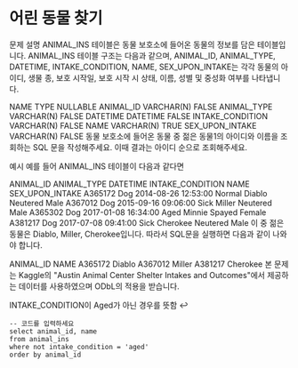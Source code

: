 # 어린 동물 찾기
문제 설명
ANIMAL_INS 테이블은 동물 보호소에 들어온 동물의 정보를 담은 테이블입니다. ANIMAL_INS 테이블 구조는 다음과 같으며, ANIMAL_ID, ANIMAL_TYPE, DATETIME, INTAKE_CONDITION, NAME, SEX_UPON_INTAKE는 각각 동물의 아이디, 생물 종, 보호 시작일, 보호 시작 시 상태, 이름, 성별 및 중성화 여부를 나타냅니다.

NAME	TYPE	NULLABLE
ANIMAL_ID	VARCHAR(N)	FALSE
ANIMAL_TYPE	VARCHAR(N)	FALSE
DATETIME	DATETIME	FALSE
INTAKE_CONDITION	VARCHAR(N)	FALSE
NAME	VARCHAR(N)	TRUE
SEX_UPON_INTAKE	VARCHAR(N)	FALSE
동물 보호소에 들어온 동물 중 젊은 동물1의 아이디와 이름을 조회하는 SQL 문을 작성해주세요. 이때 결과는 아이디 순으로 조회해주세요.

예시
예를 들어 ANIMAL_INS 테이블이 다음과 같다면

ANIMAL_ID	ANIMAL_TYPE	DATETIME	INTAKE_CONDITION	NAME	SEX_UPON_INTAKE
A365172	Dog	2014-08-26 12:53:00	Normal	Diablo	Neutered Male
A367012	Dog	2015-09-16 09:06:00	Sick	Miller	Neutered Male
A365302	Dog	2017-01-08 16:34:00	Aged	Minnie	Spayed Female
A381217	Dog	2017-07-08 09:41:00	Sick	Cherokee	Neutered Male
이 중 젊은 동물은 Diablo, Miller, Cherokee입니다. 따라서 SQL문을 실행하면 다음과 같이 나와야 합니다.

ANIMAL_ID	NAME
A365172	Diablo
A367012	Miller
A381217	Cherokee
본 문제는 Kaggle의 "Austin Animal Center Shelter Intakes and Outcomes"에서 제공하는 데이터를 사용하였으며 ODbL의 적용을 받습니다.

INTAKE_CONDITION이 Aged가 아닌 경우를 뜻함 ↩
```mysql
-- 코드를 입력하세요
select animal_id, name 
from animal_ins
where not intake_condition = 'aged'
order by animal_id
```
